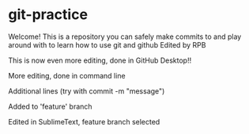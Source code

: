 # git-practice

Welcome! This is a repository you can safely make commits to and play around with to learn how to use git and github
Edited by RPB


This is now even more editing, done in GitHub Desktop!!


More editing, done in command line

Additional lines (try with commit -m "message")

Added to 'feature' branch

Edited in SublimeText, feature branch selected